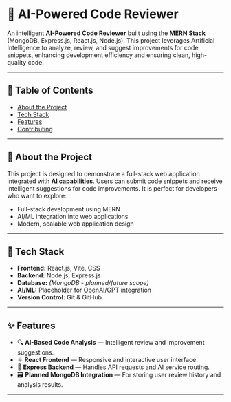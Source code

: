 # 🚀 AI-Powered Code Reviewer

An intelligent **AI-Powered Code Reviewer** built using the **MERN Stack** (MongoDB, Express.js, React.js, Node.js). This project leverages Artificial Intelligence to analyze, review, and suggest improvements for code snippets, enhancing development efficiency and ensuring clean, high-quality code.

---

## 📌 Table of Contents

- [About the Project](#about-the-project)
- [Tech Stack](#tech-stack)
- [Features](#features)
- [Contributing](#contributing)


---

## 📝 About the Project

This project is designed to demonstrate a full-stack web application integrated with **AI capabilities**. Users can submit code snippets and receive intelligent suggestions for code improvements. It is perfect for developers who want to explore:

- Full-stack development using MERN
- AI/ML integration into web applications
- Modern, scalable web application design

---

## 🧰 Tech Stack

- **Frontend:** React.js, Vite, CSS 
- **Backend:** Node.js, Express.js
- **Database:** *(MongoDB - planned/future scope)*
- **AI/ML:** Placeholder for OpenAI/GPT integration
- **Version Control:** Git & GitHub

---

## ✨ Features

- 🔍 **AI-Based Code Analysis** — Intelligent review and improvement suggestions.
- ⚛️ **React Frontend** — Responsive and interactive user interface.
- 🚀 **Express Backend** — Handles API requests and AI service routing.
- 🗃️ **Planned MongoDB Integration** — For storing user review history and analysis results.

---









